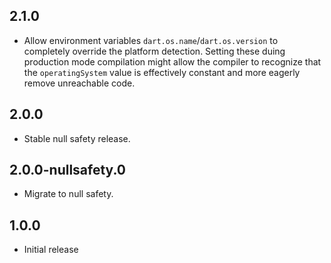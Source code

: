 ## 2.1.0

- Allow environment variables `dart.os.name`/`dart.os.version` to completely
  override the platform detection.
  Setting these duing production mode compilation might allow the compiler
  to recognize that the `operatingSystem` value is effectively constant
  and more eagerly remove unreachable code.

## 2.0.0

- Stable null safety release.

## 2.0.0-nullsafety.0

- Migrate to null safety.

## 1.0.0

* Initial release
